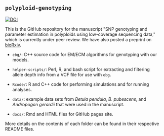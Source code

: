## `polyploid-genotyping`

[![DOI](https://zenodo.org/badge/75424744.svg)](https://zenodo.org/badge/latestdoi/75424744)

This is the GitHub repository for the manuscript "SNP genotyping and parameter estimation in polyploids using low-coverage sequencing data," which is currently under peer review. We have also posted a preprint on <a href="http://biorxiv.org/content/early/2017/03/26/120261" target="_blank">bioRxiv</a>.

 - `ebg/`: C++ source code for EM/ECM algorithms for genotyping with our models.

 - `helper-scripts/`: Perl, R, and bash script for extracting and filtering allele depth info from a VCF file for use with `ebg`.

 - `Rcode/`: R and C++ code for performing simulations and for running analyses.

 - `data/`: example data sets from *Betula pendula*, *B*. *pubescens*, and *Andropogon gerardii* that were used in the manuscript.

 - `docs/`: Rmd and HTML files for GitHub pages site.


More details on the contents of each folder can be found in their respective README files.
